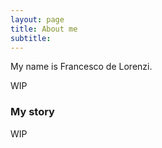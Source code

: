 ```yaml
---
layout: page
title: About me
subtitle: 
---
```


My name is Francesco de Lorenzi.

WIP

### My story

WIP
